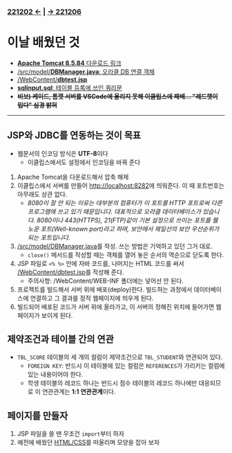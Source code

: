 ﻿### [221202 ←](/221125-221202_JAVA_AND_ORACLE/221202/) | [→ 221206](/221205-_JSP/221206/)

# 이날 배웠던 것

- [**Apache Tomcat 8.5.84** 다운로드 링크](https://dlcdn.apache.org/tomcat/tomcat-8/v8.5.84/bin/apache-tomcat-8.5.84-windows-x64.zip)
- [/src/model/**DBManager.java**: 오라클 DB 연결 객체](/221205-_JSP/221205/jspstudy56/HighScore/src/model/DBManager.java)
- [/WebContent/**dbtest.jsp**](/221205-_JSP/221205/jspstudy56/HighScore/WebContent/dbtest.jsp)
- [**sqlinput.sql**: 테이블 등록에 쓰인 쿼리문](/221205-_JSP/221205/sqlinput.sql)
- ~~**비보) 케이드, 톰캣 서버를 VSCode에 올리지 못해 이클립스에 패배... "레드햇이 밉다" 심경 밝혀**~~

---


## JSP와 JDBC를 연동하는 것이 목표

- 웹문서의 인코딩 방식은 **UTF-8**이다
    - 이클립스에서도 설정에서 인코딩을 바꿔 준다
1. Apache Tomcat을 다운로드해서 압축 해제
1. 이클립스에서 서버를 만들어 <http://localhost:8282>에 띄워준다. 이 때 포트번호는 아무래도 상관 없다.
    - *8080이 잘 안 되는 이유는 대부분의 컴퓨터가 이 포트를 HTTP 포트로써 다른 프로그램에 쓰고 있기 때문입니다. 대표적으로 오라클 데이터베이스가 있습니다. 8080이나 443(HTTPS), 21(FTP)같이 기본 설정으로 쓰이는 포트를 웰 노운 포트(Well-known port)라고 하며, 보안에서 제일선의 보안 우선순위가 되는 포트입니다.*
1. [/src/model/DBManager.java](/221205-_JSP/221205/jspstudy56/HighScore/src/model/DBManager.java)를 작성. 쓰는 방법은 기억하고 있던 그거 대로.
    - `close()` 메서드를 작성할 때는 객체를 열어 놓은 순서의 역순으로 닫도록 한다.
1. JSP 파일로 `<% %>` 안에 자바 코드를, 나머지는 HTML 코드를 써서 [/WebContent/dbtest.jsp](/221205-_JSP/221205/jspstudy56/HighScore/WebContent/dbtest.jsp)를 작성해 준다.
    - 주의사항: /WebContent/WEB-INF 폴더에는 넣어선 안 된다.
1. 프로젝트를 빌드해서 서버 위에 배포(deploy)한다. 빌드하는 과정에서 데이터베이스에 연결하고 그 결과를 정적 웹페이지에 띄우게 된다.
1. 빌드되어 배포된 코드가 서버 위에 올라가고, 이 서버의 정해진 위치에 들어가면 웹페이지가 보이게 된다.

## 제약조건과 테이블 간의 연관

- `TBL_SCORE` 테이블의 세 개의 컬럼이 제약조건으로 `TBL_STUDENT`와 연관되어 있다.
    - `FOREIGN KEY`: 반드시 이 테이블에 있는 컬럼은 `REFERENCES`가 가리키는 컬럼에 있는 내용이어야 한다.
    - 학생 테이블의 레코드 하나는 반드시 점수 테이블의 레코드 하나에만 대응되므로 이 연관관계는 **1:1 연관관계**이다.

## 페이지를 만들자

1. JSP 파일을 쓸 땐 무조건 `import`부터 하자
1. 예전에 배웠던 [HTML/CSS](/220926-221007_HTMLCSS/)를 떠올리며 모양을 잡아 보자